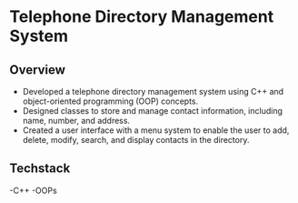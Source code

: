 # Telephone Directory Management System

## Overview
- Developed a telephone directory management system using C++ and object-oriented programming (OOP) concepts.
- Designed classes to store and manage contact information, including name, number, and address.
- Created a user interface with a menu system to enable the user to add, delete, modify, search, and display contacts in the directory.
## Techstack
-C++
-OOPs
